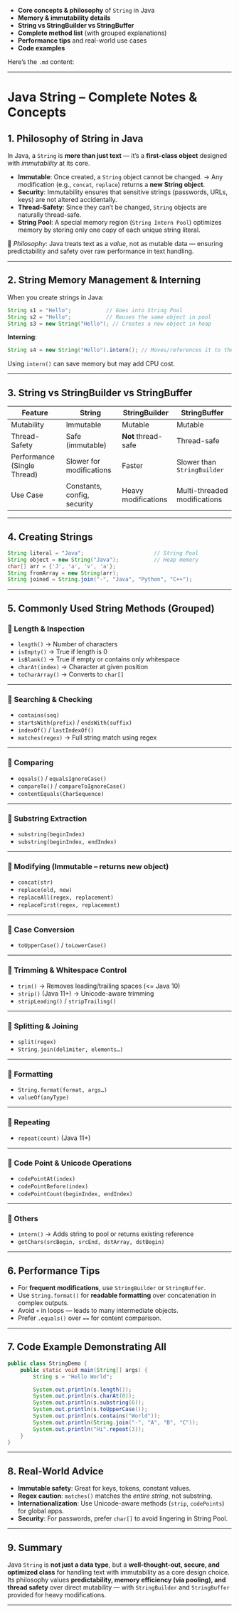 - **Core concepts & philosophy** of `String` in Java
- **Memory & immutability details**
- **String vs StringBuilder vs StringBuffer**
- **Complete method list** (with grouped explanations)
- **Performance tips** and real-world use cases
- **Code examples**

Here’s the `.md` content:

---

# Java String – Complete Notes & Concepts

## 1. Philosophy of String in Java

In Java, a `String` is **more than just text** — it’s a **first-class object** designed with _immutability_ at its core.

- **Immutable**: Once created, a `String` object cannot be changed.
  → Any modification (e.g., `concat`, `replace`) returns a **new String object**.
- **Security**: Immutability ensures that sensitive strings (passwords, URLs, keys) are not altered accidentally.
- **Thread-Safety**: Since they can’t be changed, `String` objects are naturally thread-safe.
- **String Pool**: A special memory region (`String Intern Pool`) optimizes memory by storing only one copy of each unique string literal.

📜 _Philosophy_: Java treats text as a _value_, not as mutable data — ensuring predictability and safety over raw performance in text handling.

---

## 2. String Memory Management & Interning

When you create strings in Java:

```java
String s1 = "Hello";           // Goes into String Pool
String s2 = "Hello";           // Reuses the same object in pool
String s3 = new String("Hello"); // Creates a new object in heap
```

**Interning**:

```java
String s4 = new String("Hello").intern(); // Moves/references it to the pool
```

Using `intern()` can save memory but may add CPU cost.

---

## 3. String vs StringBuilder vs StringBuffer

| Feature                     | String                      | StringBuilder       | StringBuffer                 |
| --------------------------- | --------------------------- | ------------------- | ---------------------------- |
| Mutability                  | Immutable                   | Mutable             | Mutable                      |
| Thread-Safety               | Safe (immutable)            | **Not** thread-safe | Thread-safe                  |
| Performance (Single Thread) | Slower for modifications    | Faster              | Slower than `StringBuilder`  |
| Use Case                    | Constants, config, security | Heavy modifications | Multi-threaded modifications |

---

## 4. Creating Strings

```java
String literal = "Java";                      // String Pool
String object = new String("Java");           // Heap memory
char[] arr = {'J', 'a', 'v', 'a'};
String fromArray = new String(arr);
String joined = String.join("-", "Java", "Python", "C++");
```

---

## 5. Commonly Used String Methods (Grouped)

### 🔹 Length & Inspection

- `length()` → Number of characters
- `isEmpty()` → True if length is 0
- `isBlank()` → True if empty or contains only whitespace
- `charAt(index)` → Character at given position
- `toCharArray()` → Converts to `char[]`

---

### 🔹 Searching & Checking

- `contains(seq)`
- `startsWith(prefix)` / `endsWith(suffix)`
- `indexOf()` / `lastIndexOf()`
- `matches(regex)` → Full string match using regex

---

### 🔹 Comparing

- `equals()` / `equalsIgnoreCase()`
- `compareTo()` / `compareToIgnoreCase()`
- `contentEquals(CharSequence)`

---

### 🔹 Substring Extraction

- `substring(beginIndex)`
- `substring(beginIndex, endIndex)`

---

### 🔹 Modifying (Immutable – returns new object)

- `concat(str)`
- `replace(old, new)`
- `replaceAll(regex, replacement)`
- `replaceFirst(regex, replacement)`

---

### 🔹 Case Conversion

- `toUpperCase()` / `toLowerCase()`

---

### 🔹 Trimming & Whitespace Control

- `trim()` → Removes leading/trailing spaces (<= Java 10)
- `strip()` (Java 11+) → Unicode-aware trimming
- `stripLeading()` / `stripTrailing()`

---

### 🔹 Splitting & Joining

- `split(regex)`
- `String.join(delimiter, elements…)`

---

### 🔹 Formatting

- `String.format(format, args…)`
- `valueOf(anyType)`

---

### 🔹 Repeating

- `repeat(count)` (Java 11+)

---

### 🔹 Code Point & Unicode Operations

- `codePointAt(index)`
- `codePointBefore(index)`
- `codePointCount(beginIndex, endIndex)`

---

### 🔹 Others

- `intern()` → Adds string to pool or returns existing reference
- `getChars(srcBegin, srcEnd, dstArray, dstBegin)`

---

## 6. Performance Tips

- For **frequent modifications**, use `StringBuilder` or `StringBuffer`.
- Use `String.format()` for **readable formatting** over concatenation in complex outputs.
- Avoid `+` in loops — leads to many intermediate objects.
- Prefer `.equals()` over `==` for content comparison.

---

## 7. Code Example Demonstrating All

```java
public class StringDemo {
    public static void main(String[] args) {
        String s = "Hello World";

        System.out.println(s.length());
        System.out.println(s.charAt(0));
        System.out.println(s.substring(6));
        System.out.println(s.toUpperCase());
        System.out.println(s.contains("World"));
        System.out.println(String.join("-", "A", "B", "C"));
        System.out.println("Hi".repeat(3));
    }
}
```

---

## 8. Real-World Advice

- **Immutable safety**: Great for keys, tokens, constant values.
- **Regex caution**: `matches()` matches the _entire string_, not substring.
- **Internationalization**: Use Unicode-aware methods (`strip`, `codePoints`) for global apps.
- **Security**: For passwords, prefer `char[]` to avoid lingering in String Pool.

---

## 9. Summary

Java `String` is **not just a data type**, but a **well-thought-out, secure, and optimized class** for handling text with immutability as a core design choice. Its philosophy values **predictability, memory efficiency (via pooling), and thread safety** over direct mutability — with `StringBuilder` and `StringBuffer` provided for heavy modifications.

---
